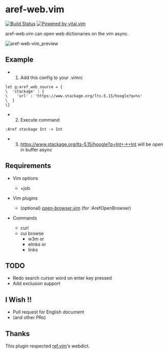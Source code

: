 # aref-web.vim

[![Build Status](https://travis-ci.org/aiya000/aref-web.vim.svg?branch=master)](https://travis-ci.org/aiya000/aref-web.vim)
[![Powered by vital.vim](https://img.shields.io/badge/powered%20by-vital.vim-80273f.svg)](https://github.com/vim-jp/vital.vim)

aref-web.vim can open web dictionaries on the vim async.

![aref-web-vim_preview](./aref-web-vim_preview.gif)

## Example

- 1. Add this config to your .vimrc

```vim
let g:aref_web_source = {
\  'stackage' : {
\    'url' : 'https://www.stackage.org/lts-5.15/hoogle?q=%s'
\  }
\}
```

- 2. Execute command

```vim
:Aref stackage Int -> Int
```

- 3. https://www.stackage.org/lts-5.15/hoogle?q=Int+->+Int will be open in buffer async

## Requirements

* Vim options
  - +job

* Vim plugins
  - (optional) [open-browser.vim](http://github.com/tyru/open-browser.vim) (for :ArefOpenBrowser)

* Commands
  - curl
  - cui browse
    - w3m or
    - elinks or
    - links


## TODO

- Redo search cursor word on enter key pressed
- Add exclusion support


## I Wish !!

- Pull request for English document
- (and other PRs)


## Thanks

This plugin respected [ref.vim](https://github.com/thinca/vim-ref/)'s webdict.
